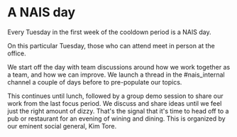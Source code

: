 # A NAIS day

Every Tuesday in the first week of the cooldown period is a NAIS day.

On this particular Tuesday, those who can attend meet in person at the office.

We start off the day with team discussions around how we work together as a team, and how we can improve. 
We launch a thread in the #nais_internal channel a couple of days before to pre-populate our topics.

This continues until lunch, followed by a group demo session to share our work from the last focus period.
We discuss and share ideas until we feel just the right amount of dizzy. That's the signal that it's time to head off to a pub or restaurant for an evening of wining and dining.
This is organized by our eminent social general, Kim Tore. 

